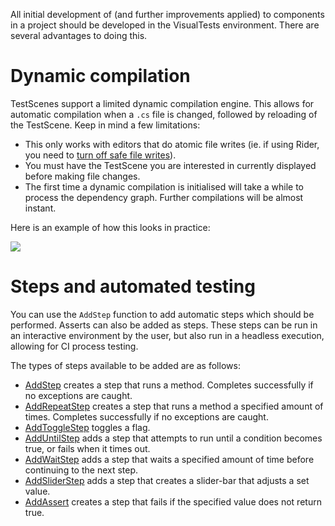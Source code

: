 All initial development of (and further improvements applied) to components in a project should be developed in the VisualTests environment. There are several advantages to doing this.

# Dynamic compilation

TestScenes support a limited dynamic compilation engine. This allows for automatic compilation when a `.cs` file is changed, followed by reloading of the TestScene. Keep in mind a few limitations:

- This only works with editors that do atomic file writes (ie. if using Rider, you need to [turn off safe file writes](https://puu.sh/yr5bk/43a073a194.png)).
- You must have the TestScene you are interested in currently displayed before making file changes.
- The first time a dynamic compilation is initialised will take a while to process the dependency graph. Further compilations will be almost instant.

Here is an example of how this looks in practice:

![](https://puu.sh/yr5sB/9a2b547dcb.gif)

# Steps and automated testing

You can use the `AddStep` function to add automatic steps which should be performed. Asserts can also be added as steps. These steps can be run in an interactive environment by the user, but also run in a headless execution, allowing for CI process testing.

The types of steps available to be added are as follows: 

* [AddStep](https://github.com/ppy/osu-framework/blob/b4c2a61f7e40d288611d587294a78fbcf68342fd/osu.Framework/Testing/TestScene.cs#L290) creates a step that runs a method. Completes successfully if no exceptions are caught.
* [AddRepeatStep](https://github.com/ppy/osu-framework/blob/b4c2a61f7e40d288611d587294a78fbcf68342fd/osu.Framework/Testing/TestScene.cs#L322) creates a step that runs a method a specified amount of times. Completes successfully if no exceptions are caught.
* [AddToggleStep](https://github.com/ppy/osu-framework/blob/b4c2a61f7e40d288611d587294a78fbcf68342fd/osu.Framework/Testing/TestScene.cs#L330) toggles a flag.
* [AddUntilStep](https://github.com/ppy/osu-framework/blob/b4c2a61f7e40d288611d587294a78fbcf68342fd/osu.Framework/Testing/TestScene.cs#L338) adds a step that attempts to run until a condition becomes true, or fails when it times out.
* [AddWaitStep](https://github.com/ppy/osu-framework/blob/b4c2a61f7e40d288611d587294a78fbcf68342fd/osu.Framework/Testing/TestScene.cs#L346) adds a step that waits a specified amount of time before continuing to the next step.
* [AddSliderStep](https://github.com/ppy/osu-framework/blob/b4c2a61f7e40d288611d587294a78fbcf68342fd/osu.Framework/Testing/TestScene.cs#L354) adds a step that creates a slider-bar that adjusts a set value.
* [AddAssert](https://github.com/ppy/osu-framework/blob/b4c2a61f7e40d288611d587294a78fbcf68342fd/osu.Framework/Testing/TestScene.cs#L362) creates a step that fails if the specified value does not return true.

